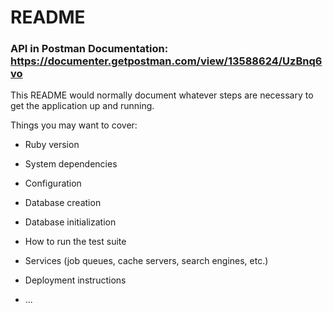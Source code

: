 # README

### API in Postman Documentation: https://documenter.getpostman.com/view/13588624/UzBnq6vo

This README would normally document whatever steps are necessary to get the
application up and running.

Things you may want to cover:

* Ruby version

* System dependencies

* Configuration

* Database creation

* Database initialization

* How to run the test suite

* Services (job queues, cache servers, search engines, etc.)

* Deployment instructions

* ...
